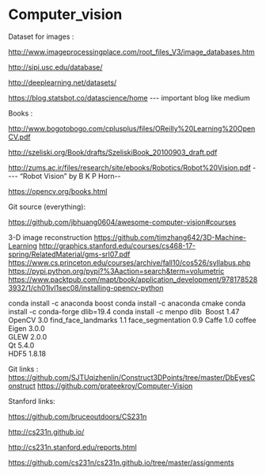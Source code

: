 ﻿# Computer_vision

Dataset for images :

http://www.imageprocessingplace.com/root_files_V3/image_databases.htm

http://sipi.usc.edu/database/

http://deeplearning.net/datasets/

https://blog.statsbot.co/datascience/home   --- important blog like medium







Books :

http://www.bogotobogo.com/cplusplus/files/OReilly%20Learning%20OpenCV.pdf


http://szeliski.org/Book/drafts/SzeliskiBook_20100903_draft.pdf


http://zums.ac.ir/files/research/site/ebooks/Robotics/Robot%20Vision.pdf  ---- “Robot Vision” by B K P Horn-- 

 
https://opencv.org/books.html


Git source (everything):

https://github.com/jbhuang0604/awesome-computer-vision#courses


3-D image reconstruction
https://github.com/timzhang642/3D-Machine-Learning
http://graphics.stanford.edu/courses/cs468-17-spring/RelatedMaterial/gms-srl07.pdf
https://www.cs.princeton.edu/courses/archive/fall10/cos526/syllabus.php
https://pypi.python.org/pypi?%3Aaction=search&term=volumetric
https://www.packtpub.com/mapt/book/application_development/9781785283932/1/ch01lvl1sec08/installing-opencv-python

conda install -c anaconda boost
conda install -c anaconda cmake
conda install -c conda-forge dlib=19.4
conda install -c menpo dlib 
Boost	1.47	
OpenCV	3.0	
find_face_landmarks	1.1	
face_segmentation	0.9	
Caffe	1.0	coffee
Eigen	3.0.0	
GLEW	2.0.0	
Qt	5.4.0	
HDF5	1.8.18

Git links :
https://github.com/SJTUqizhenlin/Construct3DPoints/tree/master/DbEyesConstruct
https://github.com/prateekroy/Computer-Vision

Stanford links:

 https://github.com/bruceoutdoors/CS231n
 
 http://cs231n.github.io/
 
 http://cs231n.stanford.edu/reports.html
 
 https://github.com/cs231n/cs231n.github.io/tree/master/assignments

